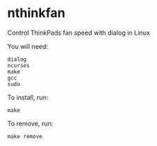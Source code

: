 # nthinkfan
Control ThinkPads fan speed with dialog in Linux

You will need:
````
dialog
ncurses
make
gcc
sudo
````

To install, run:
````
make
````

To remove, run:
````
make remove
````
